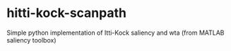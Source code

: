 # hitti-kock-scanpath
 Simple python implementation of Itti-Kock saliency and wta (from MATLAB saliency toolbox)
